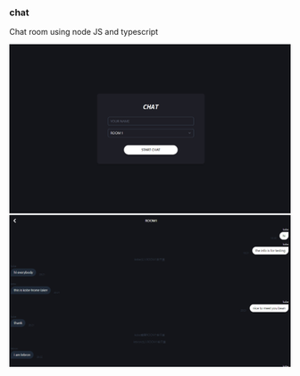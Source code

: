 ### chat

Chat room using node JS and typescript

<img src="src/readme/img1.png"></img>
<img src="src/readme/img2.png"></img>
